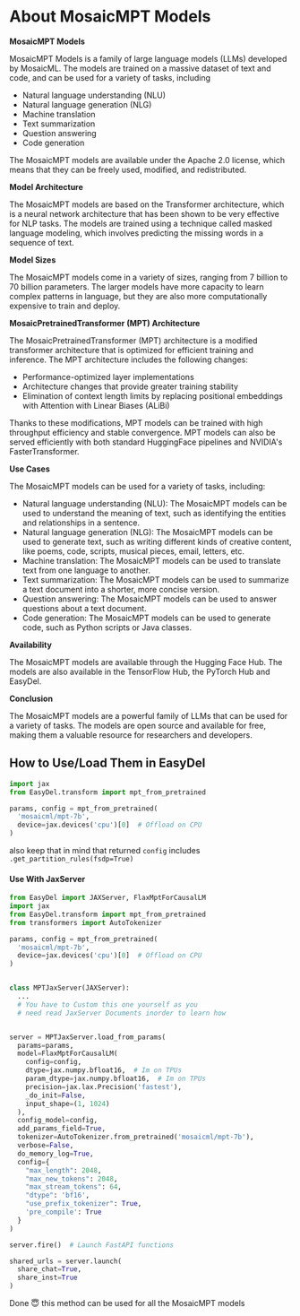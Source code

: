 # About MosaicMPT Models

**MosaicMPT Models**

MosaicMPT Models is a family of large language models (LLMs) developed by MosaicML. The models are trained on a massive
dataset of text and code, and can be used for a variety of tasks, including

* Natural language understanding (NLU)
* Natural language generation (NLG)
* Machine translation
* Text summarization
* Question answering
* Code generation

The MosaicMPT models are available under the Apache 2.0 license, which means that they can be freely used, modified, and
redistributed.

**Model Architecture**

The MosaicMPT models are based on the Transformer architecture, which is a neural network architecture that has been
shown to be very effective for NLP tasks. The models are trained using a technique called masked language modeling,
which involves predicting the missing words in a sequence of text.

**Model Sizes**

The MosaicMPT models come in a variety of sizes, ranging from 7 billion to 70 billion parameters. The larger models have
more capacity to learn complex patterns in language, but they are also more computationally expensive to train and
deploy.

**MosaicPretrainedTransformer (MPT) Architecture**

The MosaicPretrainedTransformer (MPT) architecture is a modified transformer architecture that is optimized for
efficient training and inference. The MPT architecture includes the following changes:

* Performance-optimized layer implementations
* Architecture changes that provide greater training stability
* Elimination of context length limits by replacing positional embeddings with Attention with Linear Biases (ALiBi)

Thanks to these modifications, MPT models can be trained with high throughput efficiency and stable convergence. MPT
models can also be served efficiently with both standard HuggingFace pipelines and NVIDIA's FasterTransformer.

**Use Cases**

The MosaicMPT models can be used for a variety of tasks, including:

* Natural language understanding (NLU): The MosaicMPT models can be used to understand the meaning of text, such as
  identifying the entities and relationships in a sentence.
* Natural language generation (NLG): The MosaicMPT models can be used to generate text, such as writing different kinds
  of creative content, like poems, code, scripts, musical pieces, email, letters, etc.
* Machine translation: The MosaicMPT models can be used to translate text from one language to another.
* Text summarization: The MosaicMPT models can be used to summarize a text document into a shorter, more concise
  version.
* Question answering: The MosaicMPT models can be used to answer questions about a text document.
* Code generation: The MosaicMPT models can be used to generate code, such as Python scripts or Java classes.

**Availability**

The MosaicMPT models are available through the Hugging Face Hub. The models are also available in the TensorFlow Hub,
the PyTorch Hub and EasyDel.

**Conclusion**

The MosaicMPT models are a powerful family of LLMs that can be used for a variety of tasks. The models are open source
and available for free, making them a valuable resource for researchers and developers.

## How to Use/Load Them in EasyDel

```python
import jax
from EasyDel.transform import mpt_from_pretrained

params, config = mpt_from_pretrained(
  'mosaicml/mpt-7b',
  device=jax.devices('cpu')[0]  # Offload on CPU
)
```

also keep that in mind that returned `config` includes `.get_partition_rules(fsdp=True)`

#### Use With JaxServer

```python
from EasyDel import JAXServer, FlaxMptForCausalLM
import jax
from EasyDel.transform import mpt_from_pretrained
from transformers import AutoTokenizer

params, config = mpt_from_pretrained(
  'mosaicml/mpt-7b',
  device=jax.devices('cpu')[0]  # Offload on CPU
)


class MPTJaxServer(JAXServer):
  ...
  # You have to Custom this one yourself as you 
  # need read JaxServer Documents inorder to learn how


server = MPTJaxServer.load_from_params(
  params=params,
  model=FlaxMptForCausalLM(
    config=config,
    dtype=jax.numpy.bfloat16,  # Im on TPUs
    param_dtype=jax.numpy.bfloat16,  # Im on TPUs
    precision=jax.lax.Precision('fastest'),
    _do_init=False,
    input_shape=(1, 1024)
  ),
  config_model=config,
  add_params_field=True,
  tokenizer=AutoTokenizer.from_pretrained('mosaicml/mpt-7b'),
  verbose=False,
  do_memory_log=True,
  config={
    "max_length": 2048,
    "max_new_tokens": 2048,
    "max_stream_tokens": 64,
    "dtype": 'bf16',
    "use_prefix_tokenizer": True,
    'pre_compile': True
  }
)

server.fire()  # Launch FastAPI functions

shared_urls = server.launch(
  share_chat=True,
  share_inst=True
)
```

Done 😇 this method can be used for all the MosaicMPT models